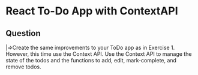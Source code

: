 # React To-Do App with ContextAPI

## Question

|=>Create the same improvements to your ToDo app as in Exercise 1. However, this time use the Context API. Use the Context API to manage the state of the todos and the functions to add, edit, mark-complete, and remove todos.
